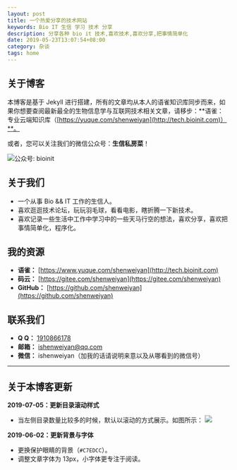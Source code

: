 ```yaml
---
layout: post
title: 一个热爱分享的技术网站
keywords: Bio IT 生信 学习 技术 分享 
description: 分享各种 bio it 技术,喜欢技术,喜欢分享,把事情简单化
date: 2019-05-23T13:07:54+08:00
category: 杂谈
tags: home
---
```


## 关于博客

本博客是基于 Jekyll 进行搭建，所有的文章均从本人的语雀知识库同步而来，如果你想要查阅最新最全的生物信息学与互联网技术相关文章，请移步：**语雀：专业云端知识库（[https://yuque.com/shenweiyan](http://tech.bioinit.com)）**。

或者，您可以关注我们的微信公众号：**生信私房菜**！

![公众号: bioinit](/assets/image/bioinit-qcode.png)

## 关于我们

- 一个从事 Bio && IT 工作的生信人。
- 喜欢逛逛技术论坛，玩玩羽毛球，看看电影，瞎折腾一下新技术。
- 喜欢记录一些生活中工作中学习中的一些天马行空的想法，喜欢分享，喜欢把事情简单化，程序化。

## 我的资源

- **语雀：** [https://www.yuque.com/shenweiyan](http://tech.bioinit.com)
- **码云：** [https://gitee.com/shenweiyan](https://gitee.com/shenweiyan)
- **GitHub：** [https://github.com/shenweiyan](https://github.com/shenweiyan)

## 联系我们

- **Q  Q：** [1910866178](1910866178) 
- **邮箱：** [ishenweiyan@qq.com](ishenweiyan@qq.com)
- **微信：** ishenweiyan（加我的话请说明来意以及从哪看到的微信号）

------

## 关于本博客更新

**2019-07-05：更新目录滚动样式**

- 当左侧目录数量比较多的时候，默认以滚动的方式展示。如图所示：
  ![](/assets/image/update_20190705.png)


**2019-06-02：更新背景与字体**

- 更换保护眼睛的背景（`#C7EDCC`）。
- 调整文章字体为 13px，小字体更专注于阅读。
